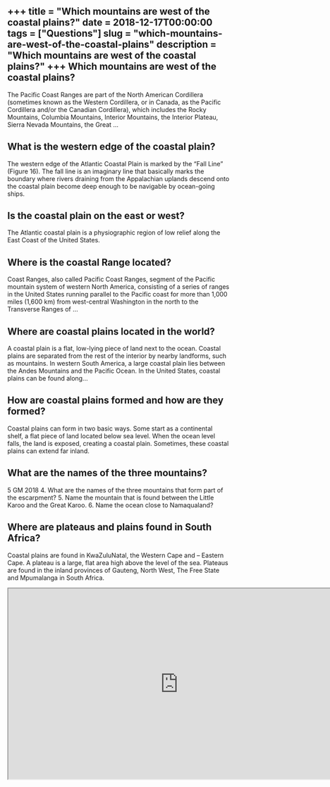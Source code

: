 +++
title = "Which mountains are west of the coastal plains?"
date = 2018-12-17T00:00:00
tags = ["Questions"]
slug = "which-mountains-are-west-of-the-coastal-plains"
description = "Which mountains are west of the coastal plains?"
+++
Which mountains are west of the coastal plains?
-----------------------------------------------

The Pacific Coast Ranges are part of the North American Cordillera (sometimes known as the Western Cordillera, or in Canada, as the Pacific Cordillera and/or the Canadian Cordillera), which includes the Rocky Mountains, Columbia Mountains, Interior Mountains, the Interior Plateau, Sierra Nevada Mountains, the Great …

What is the western edge of the coastal plain?
----------------------------------------------

The western edge of the Atlantic Coastal Plain is marked by the “Fall Line” (Figure 16). The fall line is an imaginary line that basically marks the boundary where rivers draining from the Appalachian uplands descend onto the coastal plain become deep enough to be navigable by ocean-going ships.

Is the coastal plain on the east or west?
-----------------------------------------

The Atlantic coastal plain is a physiographic region of low relief along the East Coast of the United States.

Where is the coastal Range located?
-----------------------------------

Coast Ranges, also called Pacific Coast Ranges, segment of the Pacific mountain system of western North America, consisting of a series of ranges in the United States running parallel to the Pacific coast for more than 1,000 miles (1,600 km) from west-central Washington in the north to the Transverse Ranges of …

Where are coastal plains located in the world?
----------------------------------------------

A coastal plain is a flat, low-lying piece of land next to the ocean. Coastal plains are separated from the rest of the interior by nearby landforms, such as mountains. In western South America, a large coastal plain lies between the Andes Mountains and the Pacific Ocean. In the United States, coastal plains can be found along…

How are coastal plains formed and how are they formed?
------------------------------------------------------

Coastal plains can form in two basic ways. Some start as a continental shelf, a flat piece of land located below sea level. When the ocean level falls, the land is exposed, creating a coastal plain. Sometimes, these coastal plains can extend far inland.

What are the names of the three mountains?
------------------------------------------

5 GM 2018 4. What are the names of the three mountains that form part of the escarpment? 5. Name the mountain that is found between the Little Karoo and the Great Karoo. 6. Name the ocean close to Namaqualand?

Where are plateaus and plains found in South Africa?
----------------------------------------------------

Coastal plains are found in KwaZuluNatal, the Western Cape and – Eastern Cape. A plateau is a large, flat area high above the level of the sea. Plateaus are found in the inland provinces of Gauteng, North West, The Free State and Mpumalanga in South Africa.

<iframe allow="accelerometer; autoplay; clipboard-write; encrypted-media; gyroscope; picture-in-picture" allowfullscreen="" class="__youtube_prefs__  epyt-is-override  no-lazyload" data-no-lazy="1" data-origheight="433" data-origwidth="770" data-skipgform_ajax_framebjll="" height="433" id="_ytid_67122" loading="lazy" src="https://www.youtube.com/embed/YXAjyfD_Wyg?enablejsapi=1&autoplay=0&cc_load_policy=0&cc_lang_pref=&iv_load_policy=1&loop=0&modestbranding=0&rel=1&fs=1&playsinline=0&autohide=2&theme=dark&color=red&controls=1&" title="YouTube player" width="770"></iframe>